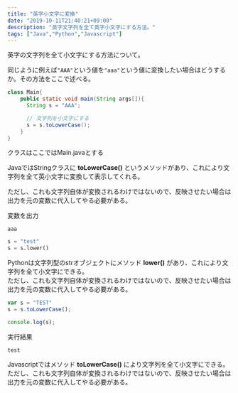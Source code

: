 ```yaml
---
title: "英字小文字に変換"
date: "2019-10-11T21:40:21+09:00"
description: "英字文字列を全て英字小文字にする方法。"
tags: ["Java","Python","Javascript"]
---
```


英字の文字列を全て小文字にする方法について。

同じように例えば`"AAA"`という値を`"aaa"`という値に変換したい場合はどうするか。その方法をここで述べる。

<div class="note_content_by_programming_language" id="note_content_Java">

```java
class Main{
    public static void main(String args[]){
      String s = "AAA";

      // 文字列を小文字にする
      s = s.toLowerCase();
    }
}
```

クラスはここではMain.javaとする

JavaではStringクラスに **toLowerCase()** というメソッドがあり、これにより文字列を全て英小文字に変換して表示してくれる。

ただし、これも文字列自体が変換されるわけではないので、反映させたい場合は出力を元の変数に代入してやる必要がある。

変数を出力
```
aaa
```

</div>
<div class="note_content_by_programming_language" id="note_content_Python">

```python
s = "test"
s = s.lower()
```

Pythonは文字列型のstrオブジェクトにメソッド **lower()** があり、これにより文字列を全て小文字にできる。<br>
ただし、これも文字列自体が変換されるわけではないので、反映させたい場合は出力を元の変数に代入してやる必要がある。


</div>
<div class="note_content_by_programming_language" id="note_content_Javascript">

```javascript
var s = "TEST"
s = s.toLowerCase();

console.log(s);
```

実行結果

```
test
```

Javascriptではメソッド **toLowerCase()** により文字列を全て小文字にできる。<br>
ただし、これも文字列自体が変換されるわけではないので、反映させたい場合は出力を元の変数に代入してやる必要がある。


</div>
